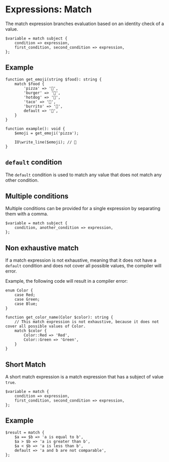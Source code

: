 # Expressions: Match

The match expression branches evaluation based on an identity check of a value.

```
$variable = match subject {
    condition => expression,
    first_condition, second_condition => expression,
};
```

## Example

```
function get_emoji(string $food): string {
    match $food {
        'pizza' => '🍕',
        'burger' => '🍔',
        'hotdog' => '🌭',
        'taco' => '🌮',
        'burrito' => '🌯',
        default => '🤔',
    }
}

function example(): void {
    $emoji = get_emoji('pizza');

    IO\write_line($emoji); // 🍕
}
```

## `default` condition

The `default` condition is used to match any value that does not match any other condition.

## Multiple conditions

Multiple conditions can be provided for a single expression by separating them with a comma.

```
$variable = match subject {
    condition, another_condition => expression,
};
```

## Non exhaustive match

If a match expression is not exhaustive, meaning that it does not have a `default` condition and does not cover all possible values, the compiler will error.

Example, the following code will result in a compiler error:

```
enum Color {
    case Red;
    case Green;
    case Blue;
}

function get_color_name(Color $color): string {
    // This match expression is not exhaustive, because it does not cover all possible values of Color.
    match $color {
        Color::Red => 'Red',
        Color::Green => 'Green',
    }
}
```

## Short Match

A short match expression is a match expression that has a subject of value `true`.

```
$variable = match {
    condition => expression,
    first_condition, second_condition => expression,
};
```

## Example

```
$result = match {
    $a == $b => 'a is equal to b',
    $a > $b => 'a is greater than b',
    $a < $b => 'a is less than b',
    default => 'a and b are not comparable',
};
```

